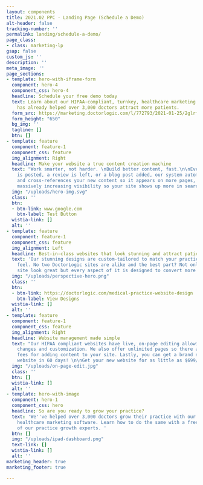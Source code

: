 ```yaml
---
layout: components
title: 2021.02 PPC - Landing Page (Schedule a Demo)
alt-header: false
tracking-number: ''
permalink: landing/schedule-a-demo/
page_class:
- class: marketing-lp
gsap: false
custom_js: ''
description: ''
meta_image: ''
page_sections:
- template: hero-with-iframe-form
  component: hero-4
  component_css: hero-4
  headline: Schedule your free demo today
  text: Learn about our HIPAA-compliant, turnkey, healthcare marketing platform that
    has already helped over 3,000 doctors attract more patients.
  form_src: https://marketing.doctorlogic.com/l/772793/2021-01-25/2glrfp
  form_height: "650"
  bg_img: ''
  tagline: []
  btn: []
- template: feature
  component: feature-1
  component_css: feature
  img_alignment: Right
  headline: Make your website a true content creation machine
  text: "Work smarter, not harder. \nBuild better content, fast.\n\nEvery time a photo
    is posted, a review is left, or a blog post added, our system automatically tags
    and cross-references your new content so it appears on more pages, indexed, and
    massively increasing visibility so your site shows up more in search results."
  img: "/uploads/hero-img.svg"
  class: ''
  btn:
  - btn-link: www.google.com
    btn-label: Test Button
  wistia-link: []
  alt: ''
- template: feature
  component: feature-1
  component_css: feature
  img_alignment: Left
  headline: Best-in-class websites that look stunning and attract patients
  text: 'Our stunning designs are custom-tailored to match your practice''s look &
    feel. No two DoctorLogic sites are alike and the best part? Not only does your
    site look great but every aspect of it is designed to convert more patients. '
  img: "/uploads/perspective-hero.png"
  class: ''
  btn:
  - btn-link: https://doctorlogic.com/medical-practice-website-design
    btn-label: View Designs
  wistia-link: []
  alt: ''
- template: feature
  component: feature-1
  component_css: feature
  img_alignment: Right
  headline: Website management made simple
  text: "Our HIPAA compliant websites have live, on-page editing allowing for easy
    changes and customization. We also offer unlimited pages so there are no hidden
    fees for adding content to your site. Lastly, you can get a brand new, custom
    website in 60 days! \n\nGet your new website for as little as $699/mo."
  img: "/uploads/on-page-edit.jpg"
  class: ''
  btn: []
  wistia-link: []
  alt: ''
- template: hero-with-image
  component: hero-1
  component_css: hero
  headline: So are you ready to grow your practice?
  text: 'We''ve helped over 3,000 doctors grow their practice with our industry-leading
    healthcare marketing software. Learn how to do the same with a free demo by one
    of our practice growth experts. '
  btn: []
  img: "/uploads/ipad-dashboard.png"
  text-link: []
  wistia-link: []
  alt: ''
marketing_header: true
marketing_footer: true

---
```

